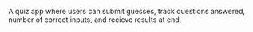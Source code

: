 A quiz app where users can submit guesses, track questions answered, number of correct inputs, and recieve results at end.
